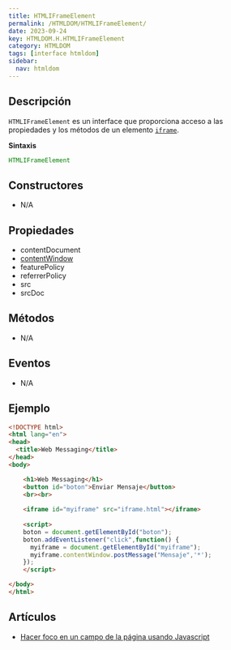 ```yaml
---
title: HTMLIFrameElement
permalink: /HTMLDOM/HTMLIFrameElement/
date: 2023-09-24
key: HTMLDOM.H.HTMLIFrameElement
category: HTMLDOM
tags: [interface htmldom]
sidebar:
  nav: htmldom
---
```


## **Descripción**


`HTMLIFrameElement` es un interface que proporciona acceso a las propiedades y los métodos de un elemento [`iframe`](https://w3api.com/HTML/iframe/).


**Sintaxis**


```javascript
HTMLIFrameElement
```


## **Constructores**

- N/A

## Propiedades

- contentDocument
- [contentWindow](http://www.w3api.com/HTMLDOM/HTMLIFrameElement/contentWindow/)
- featurePolicy
- referrerPolicy
- src
- srcDoc

## **Métodos**

- N/A

## Eventos

- N/A

## **Ejemplo**


```html
<!DOCTYPE html>
<html lang="en">
<head>
  <title>Web Messaging</title>
</head>
<body>

	<h1>Web Messaging</h1>
	<button id="boton">Enviar Mensaje</button>
	<br><br>
	
	<iframe id="myiframe" src="iframe.html"></iframe>
	
	<script>
    boton = document.getElementById("boton");
    boton.addEventListener("click",function() {
      myiframe = document.getElementById("myiframe");
      myiframe.contentWindow.postMessage("Mensaje",'*');
    });
	</script>

</body>
</html>
```


## Artículos

- [Hacer foco en un campo de la página usando Javascript](https://lineadecodigo.com/javascript/hacer-foco-en-un-campo-de-la-pagina-usando-javascript/)

